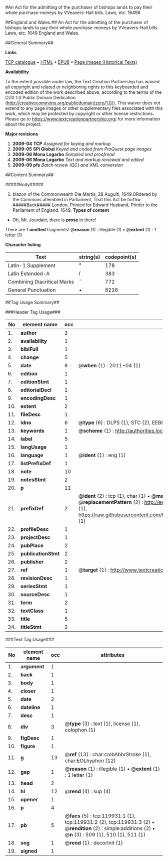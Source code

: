 #An Act for the admitting of the purchaser of bishops lands to pay their whole purchase-moneys by VVeavers-Hall bills. Laws, etc. 1649#

##England and Wales.##
An Act for the admitting of the purchaser of bishops lands to pay their whole purchase-moneys by VVeavers-Hall bills.
Laws, etc. 1649
England and Wales.

##General Summary##

**Links**

[TCP catalogue](http://www.ota.ox.ac.uk/tcp/)  • 
[HTML](http://tei.it.ox.ac.uk/tcp/Texts-HTML/free/A74/A74336.html)  • 
[EPUB](http://tei.it.ox.ac.uk/tcp/Texts-EPUB/free/A74/A74336.epub) • 
[Page images (Historical Texts)](https://historicaltexts.jisc.ac.uk/eebo-99867612e)

**Availability**

To the extent possible under law, the Text Creation Partnership has waived all copyright and related or neighboring rights to this keyboarded and encoded edition of the work described above, according to the terms of the CC0 1.0 Public Domain Dedication (http://creativecommons.org/publicdomain/zero/1.0/). This waiver does not extend to any page images or other supplementary files associated with this work, which may be protected by copyright or other license restrictions. Please go to https://www.textcreationpartnership.org/ for more information about the project.

**Major revisions**

1. __2009-04__ __TCP__ *Assigned for keying and markup*
1. __2009-05__ __SPi Global__ *Keyed and coded from ProQuest page images*
1. __2009-06__ __Mona Logarbo__ *Sampled and proofread*
1. __2009-06__ __Mona Logarbo__ *Text and markup reviewed and edited*
1. __2009-09__ __pfs__ *Batch review (QC) and XML conversion*

##Content Summary##

#####Body#####

1. blazon of the Commonwealth
Die Martis, 28 Auguſti, 1649.ORdered by the Commons aſſembled in Parliament, That this Act be forthw
#####Back#####
London, Printed for Edward Husband, Printer to the Parliament of England. 1649.
**Types of content**

  * Oh, Mr. Jourdain, there is **prose** in there!

There are 1 **omitted** fragments! 
 @__reason__ (1) : illegible (1)  •  @__extent__ (1) : 1 letter (1)

**Character listing**


|Text|string(s)|codepoint(s)|
|---|---|---|
|Latin-1 Supplement|²|178|
|Latin Extended-A|ſ|383|
|Combining             Diacritical Marks|̄|772|
|General Punctuation|•|8226|

##Tag Usage Summary##

###Header Tag Usage###

|No|element name|occ|attributes|
|---|---|---|---|
|1.|__author__|2||
|2.|__availability__|1||
|3.|__biblFull__|1||
|4.|__change__|5||
|5.|__date__|8| @__when__ (1) : 2011-04 (1)|
|6.|__edition__|1||
|7.|__editionStmt__|1||
|8.|__editorialDecl__|1||
|9.|__encodingDesc__|1||
|10.|__extent__|2||
|11.|__fileDesc__|1||
|12.|__idno__|6| @__type__ (6) : DLPS (1), STC (2), EEBO-CITATION (1), PROQUEST (1), VID (1)|
|13.|__keywords__|1| @__scheme__ (1) : http://authorities.loc.gov/ (1)|
|14.|__label__|5||
|15.|__langUsage__|1||
|16.|__language__|1| @__ident__ (1) : eng (1)|
|17.|__listPrefixDef__|1||
|18.|__note__|10||
|19.|__notesStmt__|2||
|20.|__p__|11||
|21.|__prefixDef__|2| @__ident__ (2) : tcp (1), char (1)  •  @__matchPattern__ (2) : ([0-9\-]+):([0-9IVX]+) (1), (.+) (1)  •  @__replacementPattern__ (2) : http://eebo.chadwyck.com/downloadtiff?vid=$1&page=$2 (1), https://raw.githubusercontent.com/textcreationpartnership/Texts/master/tcpchars.xml#$1 (1)|
|22.|__profileDesc__|1||
|23.|__projectDesc__|1||
|24.|__pubPlace__|2||
|25.|__publicationStmt__|2||
|26.|__publisher__|2||
|27.|__ref__|1| @__target__ (1) : http://www.textcreationpartnership.org/docs/. (1)|
|28.|__revisionDesc__|1||
|29.|__seriesStmt__|1||
|30.|__sourceDesc__|1||
|31.|__term__|2||
|32.|__textClass__|1||
|33.|__title__|5||
|34.|__titleStmt__|2||


###Text Tag Usage###

|No|element name|occ|attributes|
|---|---|---|---|
|1.|__argument__|1||
|2.|__back__|1||
|3.|__body__|1||
|4.|__closer__|1||
|5.|__date__|2||
|6.|__dateline__|1||
|7.|__desc__|1||
|8.|__div__|3| @__type__ (3) : text (1), license (1), colophon (1)|
|9.|__figDesc__|1||
|10.|__figure__|1||
|11.|__g__|13| @__ref__ (13) : char:cmbAbbrStroke (1), char:EOLhyphen (12)|
|12.|__gap__|1| @__reason__ (1) : illegible (1)  •  @__extent__ (1) : 1 letter (1)|
|13.|__head__|2||
|14.|__hi__|12| @__rend__ (4) : sup (4)|
|15.|__opener__|1||
|16.|__p__|4||
|17.|__pb__|5| @__facs__ (5) : tcp:119931:1 (1), tcp:119931:2 (2), tcp:119931:3 (2)  •  @__rendition__ (2) : simple:additions (2)  •  @__n__ (3) : 509 (1), 510 (1), 511 (1)|
|18.|__seg__|1| @__rend__ (1) : decorInit (1)|
|19.|__signed__|1||
